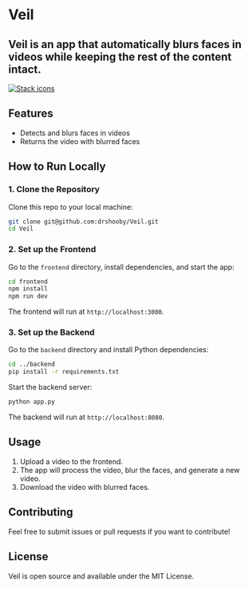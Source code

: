 # Veil

## Veil is an app that automatically blurs faces in videos while keeping the rest of the content intact.

[![Stack icons](https://skillicons.dev/icons?i=ts,next,flask,python,opencv)](https://skillicons.dev)

## Features
- Detects and blurs faces in videos
- Returns the video with blurred faces

## How to Run Locally

### 1. Clone the Repository
Clone this repo to your local machine:
```bash
git clone git@github.com:drshooby/Veil.git
cd Veil
```

### 2. Set up the Frontend
Go to the `frontend` directory, install dependencies, and start the app:
```bash
cd frontend
npm install
npm run dev
```
The frontend will run at `http://localhost:3000`.

### 3. Set up the Backend
Go to the `backend` directory and install Python dependencies:
```bash
cd ../backend
pip install -r requirements.txt
```

Start the backend server:
```bash
python app.py
```
The backend will run at `http://localhost:8080`.

## Usage
1. Upload a video to the frontend.
2. The app will process the video, blur the faces, and generate a new video.
3. Download the video with blurred faces.

## Contributing
Feel free to submit issues or pull requests if you want to contribute!

## License
Veil is open source and available under the MIT License.
